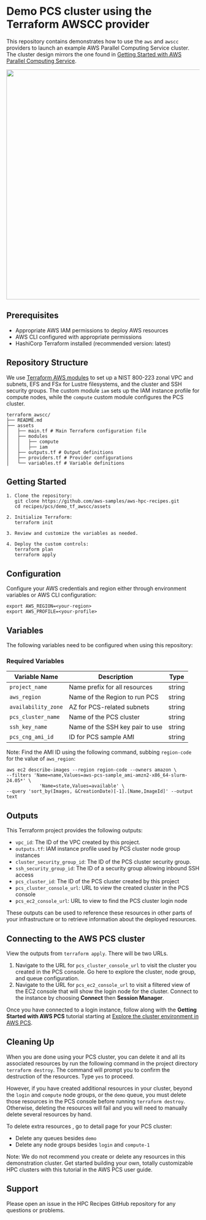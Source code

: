 # Demo PCS cluster using the Terraform AWSCC provider

This repository contains demonstrates how to use the `aws` and `awscc` providers to launch an example AWS Parallel Computing Service cluster. The cluster design mirrors the one found in [Getting Started with AWS Parallel Computing Service](https://docs.aws.amazon.com/pcs/latest/userguide/getting-started.html).

<img src="https://docs.aws.amazon.com/images/pcs/latest/userguide/images/aws-pcs-tutorial-environment-diagram.png" width=600>

## Prerequisites

- Appropriate AWS IAM permissions to deploy AWS resources
- AWS CLI configured with appropriate permissions
- HashiCorp Terraform installed (recommended version: latest)

## Repository Structure

We use [Terraform AWS modules](https://registry.terraform.io/namespaces/terraform-aws-modules) to 
set up a NIST 800-223 zonal VPC and subnets, EFS and FSx for Lustre filesystems, and the cluster 
and SSH security groups. The custom module `iam` sets up the IAM instance profile for 
compute nodes, while the `compute` custom module configures the PCS cluster. 

```
terraform_awscc/
├── README.md
├── assets
│   ├── main.tf # Main Terraform configuration file
│   ├── modules
│   │   ├── compute
│   │   ├── iam
│   ├── outputs.tf # Output definitions
│   ├── providers.tf # Provider configurations
│   └── variables.tf # Variable definitions
```

## Getting Started

```
1. Clone the repository:
   git clone https://github.com/aws-samples/aws-hpc-recipes.git
   cd recipes/pcs/demo_tf_awscc/assets

2. Initialize Terraform:
   terraform init

3. Review and customize the variables as needed.

4. Deploy the custom controls:
   terraform plan
   terraform apply
```

## Configuration

Configure your AWS credentials and region either through environment variables or AWS CLI configuration:

```
export AWS_REGION=<your-region>
export AWS_PROFILE=<your-profile>
```

## Variables

The following variables need to be configured when using this repository:

### Required Variables

| Variable Name      | Description                     | Type   |
| -------------------|---------------------------------|--------|
| `project_name`     | Name prefix for all resources   | string |
| `aws_region`       | Name of the Region to run PCS   | string |
| `availability_zone`| AZ for PCS-related subnets      | string |
| `pcs_cluster_name` | Name of the PCS cluster         | string |
| `ssh_key_name`     | Name of the SSH key pair to use | string |
| `pcs_cng_ami_id`   | ID for PCS sample AMI           | string |

Note: Find the AMI ID using the following command, subbing `region-code` for the value of `aws_region`: 

```shell
aws ec2 describe-images --region region-code --owners amazon \
--filters 'Name=name,Values=aws-pcs-sample_ami-amzn2-x86_64-slurm-24.05*' \
            'Name=state,Values=available' \
--query 'sort_by(Images, &CreationDate)[-1].[Name,ImageId]' --output text
```

## Outputs

This Terraform project provides the following outputs:

- `vpc_id`: The ID of the VPC created by this project.
- `outputs.tf`: IAM instance profile used by PCS cluster node group instances
- `cluster_security_group_id`: The ID of the PCS cluster security group.
- `ssh_security_group_id`: The ID of a security group allowing inbound SSH access
- `pcs_cluster_id`: The ID of the PCS cluster created by this project
- `pcs_cluster_console_url`: URL to view the created cluster in the PCS console
- `pcs_ec2_console_url`: URL to view to find the PCS cluster login node

These outputs can be used to reference these resources in other parts of your infrastructure or to retrieve information about the deployed resources.

## Connecting to the AWS PCS cluster

View the outputs from `terraform apply`. There will be two URLs. 

1. Navigate to the URL for `pcs_cluster_console_url` to visit the cluster you created in the PCS console. Go here to explore the cluster, node group, and queue configuration.
2. Navigate to the URL for `pcs_ec2_console_url` to visit a filtered view of the EC2 console that will show the login node for the cluster. Connect to the instance by choosing **Connect** then **Session Manager**.

Once you have connected to a login instance, follow along with the **Getting Started with AWS PCS** tutorial starting at [Explore the cluster environment in AWS PCS](https://docs.aws.amazon.com/pcs/latest/userguide/getting-started_explore.html).

## Cleaning Up

When you are done using your PCS cluster, you can delete it and all its associated resources by run the following command in the project directory `terraform destroy`. The command will prompt you to confirm the destruction of the resources. Type `yes` to proceed.

However, if you have created additional resources in your cluster, beyond the `login` and `compute` node groups, or the `demo` queue, you must delete those resources in the PCS console before running `terraform destroy`. Otherwise, deleting the resources will fail and you will need to manually delete several resources by hand. 

To delete extra resources , go to detail page for your PCS cluster:

* Delete any queues besides `demo`
* Delete any node groups besides `login` and `compute-1`

Note: We do not recommend you create or delete any resources in this demonstration cluster. Get started building your own, totally customizable HPC clusters with this tutorial in the AWS PCS user guide.

## Support

Please open an issue in the HPC Recipes GitHub repository for any questions or problems.
